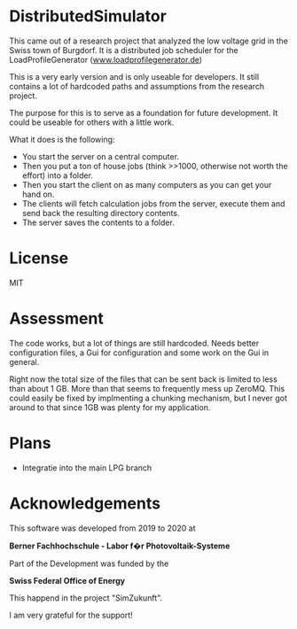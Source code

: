 ﻿# DistributedSimulator

This came out of a research project that analyzed the low voltage grid in the Swiss town of Burgdorf. It is a distributed job scheduler for the LoadProfileGenerator (www.loadprofilegenerator.de)

This is a very early version and is only useable for developers. It still contains a lot of hardcoded paths and assumptions from the research project.

The purpose for this is to serve as a foundation for future development. It could be useable for others with a little work.

What it does is the following:
- You start the server on a central computer. 
- Then you put a ton of house jobs (think >>1000, otherwise not worth the effort) into a folder. 
- Then you start the client on as many computers as you can get your hand on. 
- The clients will fetch calculation jobs from the server, execute them and send back the resulting directory contents.
- The server saves the contents to a folder.

# License

MIT

# Assessment

The code works, but a lot of things are still hardcoded. Needs better configuration files, a Gui for configuration and some work on the Gui in general.

Right now the total size of the files that can be sent back is limited to less than about 1 GB. More than that seems to frequently mess up ZeroMQ. This could easily be fixed
by implmenting a chunking mechanism, but I never got around to that since 1GB was plenty for my application.

# Plans

- Integratie into the main LPG branch

# Acknowledgements

This software was developed from 2019 to 2020  at

__Berner Fachhochschule - Labor f�r Photovoltaik-Systeme__

Part of the Development was funded by the

__Swiss Federal Office of Energy__

This happend in the project "SimZukunft".

I am very grateful for the support!